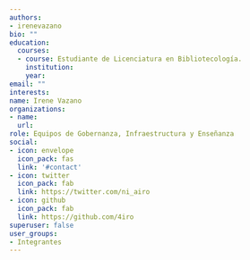 ```yaml
---
authors:
- irenevazano
bio: ""
education:
  courses:
  - course: Estudiante de Licenciatura en Bibliotecología.
    institution:  
    year: 
email: ""
interests:
name: Irene Vazano
organizations:
- name: 
  url: 
role: Equipos de Gobernanza, Infraestructura y Enseñanza
social:
- icon: envelope
  icon_pack: fas
  link: '#contact'
- icon: twitter
  icon_pack: fab
  link: https://twitter.com/ni_airo
- icon: github
  icon_pack: fab
  link: https://github.com/4iro
superuser: false
user_groups:
- Integrantes
---
```




